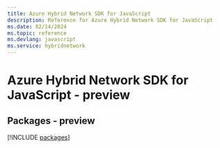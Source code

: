 ```yaml
---
title: Azure Hybrid Network SDK for JavaScript
description: Reference for Azure Hybrid Network SDK for JavaScript
ms.date: 02/14/2024
ms.topic: reference
ms.devlang: javascript
ms.service: hybridnetwork
---
```

# Azure Hybrid Network SDK for JavaScript - preview
## Packages - preview
[!INCLUDE [packages](hybrid-network-index.md)]